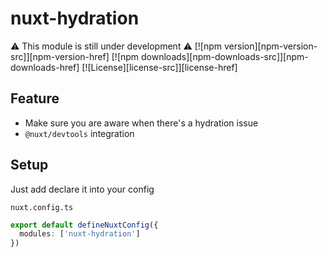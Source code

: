 # nuxt-hydration

:warning: This module is still under development :warning:
[![npm version][npm-version-src]][npm-version-href]
[![npm downloads][npm-downloads-src]][npm-downloads-href]
[![License][license-src]][license-href]

## Feature

- Make sure you are aware when there's a hydration issue
- `@nuxt/devtools` integration

## Setup

Just add declare it into your config

`nuxt.config.ts`
```ts
export default defineNuxtConfig({
  modules: ['nuxt-hydration']
})
```

